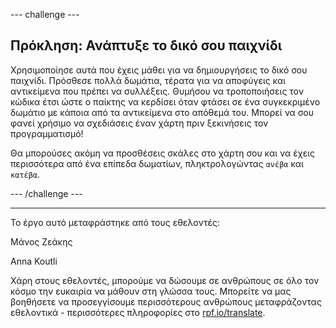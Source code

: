 --- challenge ---

## Πρόκληση: Ανάπτυξε το δικό σου παιχνίδι

Χρησιμοποίησε αυτά που έχεις μάθει για να δημιουργήσεις το δικό σου παιχνίδι. Πρόσθεσε πολλά δωμάτια, τέρατα για να αποφύγεις και αντικείμενα που πρέπει να συλλέξεις. Θυμήσου να τροποποιήσεις τον κώδικα έτσι ώστε ο παίκτης να κερδίσει όταν φτάσει σε ένα συγκεκριμένο δωμάτιο με κάποια από τα αντικείμενα στο απόθεμά του. Μπορεί να σου φανεί χρήσιμο να σχεδιάσεις έναν χάρτη πριν ξεκινήσεις τον προγραμματισμό!

Θα μπορούσες ακόμη να προσθέσεις σκάλες στο χάρτη σου και να έχεις περισσότερα από ένα επίπεδα δωματίων, πληκτρολογώντας `ανέβα` και `κατέβα`.

--- /challenge ---

***

Το έργο αυτό μεταφράστηκε από τους εθελοντές:

Μάνος Ζεάκης

Anna Koutli

Χάρη στους εθελοντές, μπορούμε να δώσουμε σε ανθρώπους σε όλο τον κόσμο την ευκαιρία να μάθουν στη γλώσσα τους. Μπορείτε να μας βοηθήσετε να προσεγγίσουμε περισσότερους ανθρώπους μεταφράζοντας εθελοντικά - περισσότερες πληροφορίες στο [rpf.io/translate](https://rpf.io/translate).